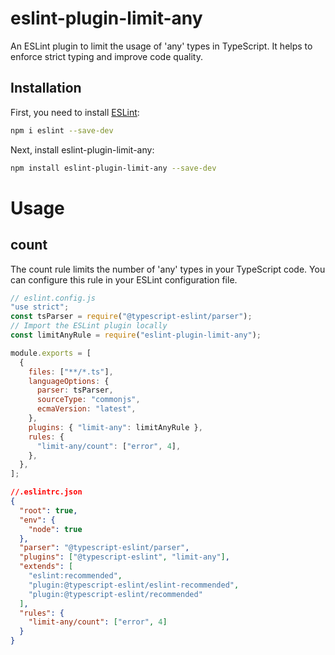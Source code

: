 # eslint-plugin-limit-any

An ESLint plugin to limit the usage of 'any' types in TypeScript. It helps to enforce strict typing and improve code quality.

## Installation

First, you need to install [ESLint](http://eslint.org):

```bash
npm i eslint --save-dev
```

Next, install eslint-plugin-limit-any:

```bash
npm install eslint-plugin-limit-any --save-dev
```

# Usage

## count
The count rule limits the number of 'any' types in your TypeScript code. You can configure this rule in your ESLint configuration file.

```javascript
// eslint.config.js
"use strict";
const tsParser = require("@typescript-eslint/parser");
// Import the ESLint plugin locally
const limitAnyRule = require("eslint-plugin-limit-any");

module.exports = [
  {
    files: ["**/*.ts"],
    languageOptions: {
      parser: tsParser,
      sourceType: "commonjs",
      ecmaVersion: "latest",
    },
    plugins: { "limit-any": limitAnyRule },
    rules: {
      "limit-any/count": ["error", 4],
    },
  },
];
```

```json
//.eslintrc.json
{
  "root": true,
  "env": {
    "node": true
  },
  "parser": "@typescript-eslint/parser",
  "plugins": ["@typescript-eslint", "limit-any"],
  "extends": [
    "eslint:recommended",
    "plugin:@typescript-eslint/eslint-recommended",
    "plugin:@typescript-eslint/recommended"
  ],
  "rules": {
    "limit-any/count": ["error", 4]
  }
}
```
